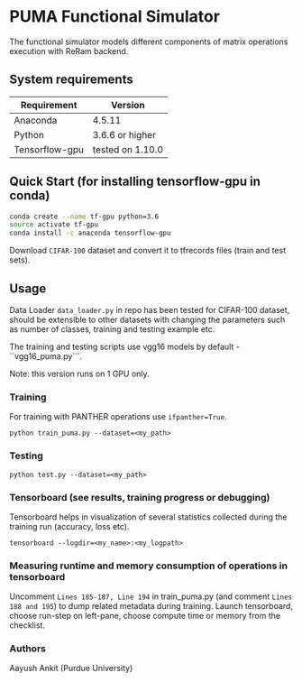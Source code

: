 
# PUMA Functional Simulator

The functional simulator models different components of matrix operations execution with ReRam backend.

## System requirements

| Requirement       | Version           |
| ----------------- | ----------------- |
| Anaconda          | 4.5.11            |
| Python            | 3.6.6 or higher   |         |
| Tensorflow-gpu    | tested on 1.10.0  |

## Quick Start (for installing tensorflow-gpu in conda)

```sh
conda create --name tf-gpu python=3.6
source activate tf-gpu
conda install -c anaconda tensorflow-gpu
```
Download ```CIFAR-100``` dataset and convert it to tfrecords files (train and test sets).

## Usage

Data Loader ```data_loader.py``` in repo has been tested for CIFAR-100 dataset, should be extensible to other datasets with changing the parameters such as number of classes, training and testing example etc.

The training and testing scripts use vgg16 models by default - ``vgg16_puma.py```.

Note: this version runs on 1 GPU only.

### Training

For training with PANTHER operations use ```ifpanther=True```.

```python train_puma.py --dataset=<my_path>```

### Testing

```python test.py --dataset=<my_path>```

### Tensorboard (see results, training progress or debugging)

Tensorboard helps in visualization of several statistics collected during the training run (accuracy, loss etc).

```tensorboard --logdir=<my_name>:<my_logpath>```

### Measuring runtime and memory consumption of operations in tensorboard

Uncomment ```Lines 185-187, Line 194``` in train_puma.py (and comment ```Lines 188 and 195```) to dump related metadata during training.
Launch tensorboard, choose run-step on left-pane, choose compute time or memory from the checklist.

### Authors

Aayush Ankit (Purdue University)




